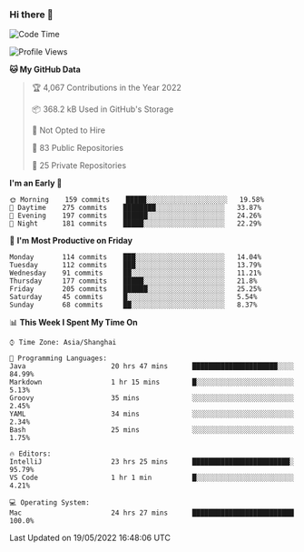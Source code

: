### Hi there 👋

<!--
**qbosen/qbosen** is a ✨ _special_ ✨ repository because its `README.md` (this file) appears on your GitHub profile.

Here are some ideas to get you started:

- 🔭 I’m currently working on ...
- 🌱 I’m currently learning ...
- 👯 I’m looking to collaborate on ...
- 🤔 I’m looking for help with ...
- 💬 Ask me about ...
- 📫 How to reach me: ...
- 😄 Pronouns: ...
- ⚡ Fun fact: ...
-->

<!--START_SECTION:waka-->
![Code Time](http://img.shields.io/badge/Code%20Time-0%20secs-blue)

![Profile Views](http://img.shields.io/badge/Profile%20Views-8-blue)

**🐱 My GitHub Data** 

> 🏆 4,067 Contributions in the Year 2022
 > 
> 📦 368.2 kB Used in GitHub's Storage 
 > 
> 🚫 Not Opted to Hire
 > 
> 📜 83 Public Repositories 
 > 
> 🔑 25 Private Repositories  
 > 
**I'm an Early 🐤** 

```text
🌞 Morning    159 commits    █████░░░░░░░░░░░░░░░░░░░░   19.58% 
🌆 Daytime    275 commits    ████████░░░░░░░░░░░░░░░░░   33.87% 
🌃 Evening    197 commits    ██████░░░░░░░░░░░░░░░░░░░   24.26% 
🌙 Night      181 commits    █████░░░░░░░░░░░░░░░░░░░░   22.29%

```
📅 **I'm Most Productive on Friday** 

```text
Monday       114 commits    ███░░░░░░░░░░░░░░░░░░░░░░   14.04% 
Tuesday      112 commits    ███░░░░░░░░░░░░░░░░░░░░░░   13.79% 
Wednesday    91 commits     ██░░░░░░░░░░░░░░░░░░░░░░░   11.21% 
Thursday     177 commits    █████░░░░░░░░░░░░░░░░░░░░   21.8% 
Friday       205 commits    ██████░░░░░░░░░░░░░░░░░░░   25.25% 
Saturday     45 commits     █░░░░░░░░░░░░░░░░░░░░░░░░   5.54% 
Sunday       68 commits     ██░░░░░░░░░░░░░░░░░░░░░░░   8.37%

```


📊 **This Week I Spent My Time On** 

```text
⌚︎ Time Zone: Asia/Shanghai

💬 Programming Languages: 
Java                     20 hrs 47 mins      █████████████████████░░░░   84.99% 
Markdown                 1 hr 15 mins        █░░░░░░░░░░░░░░░░░░░░░░░░   5.13% 
Groovy                   35 mins             ░░░░░░░░░░░░░░░░░░░░░░░░░   2.45% 
YAML                     34 mins             ░░░░░░░░░░░░░░░░░░░░░░░░░   2.34% 
Bash                     25 mins             ░░░░░░░░░░░░░░░░░░░░░░░░░   1.75%

🔥 Editors: 
IntelliJ                 23 hrs 25 mins      ████████████████████████░   95.79% 
VS Code                  1 hr 1 min          █░░░░░░░░░░░░░░░░░░░░░░░░   4.21%

💻 Operating System: 
Mac                      24 hrs 27 mins      █████████████████████████   100.0%

```


 Last Updated on 19/05/2022 16:48:06 UTC
<!--END_SECTION:waka-->
